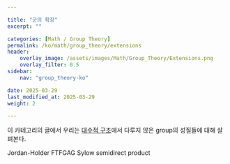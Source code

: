 ```yaml
---

title: "군의 확장"
excerpt: ""

categories: [Math / Group Theory]
permalink: /ko/math/group_theory/extensions
header:
    overlay_image: /assets/images/Math/Group_Theory/Extensions.png
    overlay_filter: 0.5
sidebar: 
    nav: "group_theory-ko"

date: 2025-03-29
last_modified_at: 2025-03-29
weight: 2

---
```


이 카테고리의 글에서 우리는 [대수적 구조](/ko/algebraic_structures)에서 다루지 않은 group의 성질들에 대해 살펴본다. 

Jordan-Holder
FTFGAG
Sylow
semidirect product